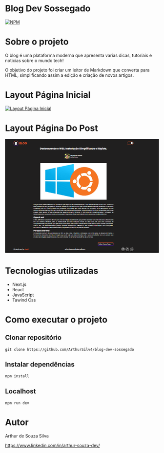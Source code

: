 # Blog Dev Sossegado
[![NPM](https://img.shields.io/npm/l/react)](https://github.com/ArthurSilv4/blog-dev-sossegado/blob/master/LICENSE)

# Sobre o projeto

O blog é uma plataforma moderna que apresenta varias dicas, tutoriais e noticias sobre o mundo tech!

O objetivo do projeto foi criar um leitor de Markdown que converta para HTML, simplificando assim a edição e criação de novos artigos.

# Layout Página Inicial

[![Layout Página Inicial](/github/Mackups.png)](/github/BlogDevSossegado.mp4)

# Layout Página Do Post

![Layout Página Do Post](/github/PagePost.png) 

# Tecnologias utilizadas

- Next.js
- React
- JavaScript
- Tawind Css

# Como executar o projeto

## **Clonar repositório**

```
git clone https://github.com/ArthurSilv4/blog-dev-sossegado
```

## **Instalar dependências**

```
npm install
```

## **Localhost**

```
npm run dev
```

# Autor

Arthur de Souza Silva

https://www.linkedin.com/in/arthur-souza-dev/

